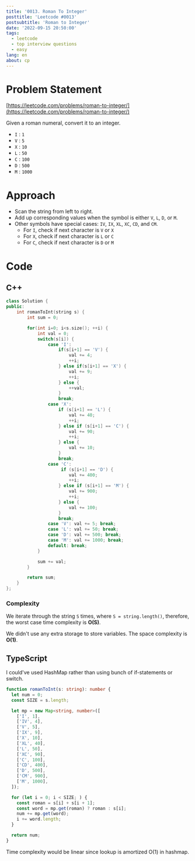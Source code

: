 ```yaml
---
title: '0013. Roman To Integer'
posttitle: 'Leetcode #0013'
postsubtitle: 'Roman to Integer'
date: '2022-09-15 20:50:00'
tags:
  - leetcode
  - top interview questions
  - easy
lang: en
about: cp
---
```


# Problem Statement

[https://leetcode.com/problems/roman-to-integer/](https://leetcode.com/problems/roman-to-integer/)

Given a roman numeral, convert it to an integer.

- `I` : `1`
- `V` : `5`
- `X` : `10`
- `L` : `50`
- `C` : `100`
- `D` : `500`
- `M` : `1000`

# Approach

- Scan the string from left to right.
- Add up corresponding values when the symbol is either `V`, `L`, `D`, or `M`.
- Other symbols have special cases: `IV`, `IX`, `XL`, `XC`, `CD`, and `CM`.
  - For `I`, check if next character is `V` or `X`
  - For `X`, check if next character is `L` or `C`
  - For `C`, check if next character is `D` or `M`

# Code

## C++

```cpp
class Solution {
public:
    int romanToInt(string s) {
        int sum = 0;

        for(int i=0; i<s.size(); ++i) {
            int val = 0;
            switch(s[i]) {
                case 'I':
                    if(s[i+1] == 'V') {
                        val += 4;
                        ++i;
                    } else if(s[i+1] == 'X') {
                        val += 9;
                        ++i;
                    } else {
                        ++val;
                    }
                    break;
                case 'X':
                    if (s[i+1] == 'L') {
                        val += 40;
                        ++i;
                    } else if (s[i+1] == 'C') {
                        val += 90;
                        ++i;
                    } else {
                        val += 10;
                    }
                    break;
                case 'C':
                     if (s[i+1] == 'D') {
                        val += 400;
                        ++i;
                    } else if (s[i+1] == 'M') {
                        val += 900;
                        ++i;
                    } else {
                        val += 100;
                    }
                    break;
                case 'V': val += 5; break;
                case 'L': val += 50; break;
                case 'D': val += 500; break;
                case 'M': val += 1000; break;
                default: break;
            }

            sum += val;
        }

        return sum;
    }
};
```

### Complexity

We iterate through the string `S` times, where `S = string.length()`, therefore, the worst case time complexity is **O(S)**.

We didn't use any extra storage to store variables. The space complexity is **O(1)**.

## TypeScript

I could've used HashMap rather than using bunch of if-statements or switch.

```ts
function romanToInt(s: string): number {
  let num = 0;
  const SIZE = s.length;

  let mp = new Map<string, number>([
    ['I', 1],
    ['IV', 4],
    ['V', 5],
    ['IX', 9],
    ['X', 10],
    ['XL', 40],
    ['L', 50],
    ['XC', 90],
    ['C', 100],
    ['CD', 400],
    ['D', 500],
    ['CM', 900],
    ['M', 1000],
  ]);

  for (let i = 0; i < SIZE; ) {
    const roman = s[i] + s[i + 1];
    const word = mp.get(roman) ? roman : s[i];
    num += mp.get(word);
    i += word.length;
  }

  return num;
}
```

Time complexity would be linear since lookup is amortized O(1) in hashmap.
